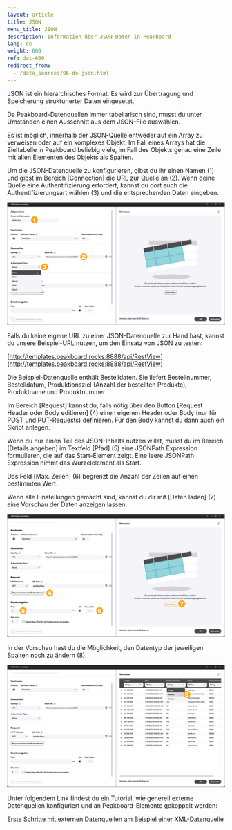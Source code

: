 ```yaml
---
layout: article
title: JSON
menu_title: JSON
description: Information über JSON Daten in Peakboard
lang: de
weight: 600
ref: dat-600
redirect_from:
  - /data_sources/06-de-json.html
---
```


JSON ist ein hierarchisches Format. Es wird zur Übertragung und Speicherung strukturierter Daten eingesetzt.

Da Peakboard-Datenquellen immer tabellarisch sind, musst du unter Umständen einen Ausschnitt aus dem JSON-File auswählen.

Es ist möglich, innerhalb der JSON-Quelle entweder auf ein Array zu verweisen oder auf ein komplexes Objekt. Im Fall eines Arrays hat die Zieltabelle in Peakboard beliebig viele, im Fall des Objekts genau eine Zeile mit allen Elementen des Objekts als Spalten.

Um die JSON-Datenquelle zu konfigurieren, gibst du ihr einen Namen (1) und gibst im Bereich [Connection] die URL zur Quelle an (2).
Wenn deine Quelle eine Authentifizierung erfordert, kannst du dort auch die Authentifizierungsart wählen (3) und die entsprechenden Daten eingeben.

![JSON Datenquelle konfigurieren](/assets/images/data-sources/json/de_JSON-datasource-01.png)

Falls du keine eigene URL zu einer JSON-Datenquelle zur Hand hast, kannst du unsere Beispiel-URL nutzen, um den Einsatz von JSON zu testen:

[http://templates.peakboard.rocks:8888/api/RestView](http://templates.peakboard.rocks:8888/api/RestView)

Die Beispiel-Datenquelle enthält Bestelldaten. Sie liefert Bestellnummer, Bestelldatum, Produktionsziel (Anzahl der bestellten Produkte), Produktname und Produktnummer.

Im Bereich [Request] kannst du, falls nötig über den Button [Request Header oder Body editieren] (4) einen eigenen Header oder Body (nur für POST und PUT-Requests) definieren. Für den Body kannst du dann auch ein Skript anlegen.

Wenn du nur einen Teil des JSON-Inhalts nutzen willst, musst du im Bereich [Details angeben] im Textfeld [Pfad] (5) eine JSONPath Expression formulieren, die auf das Start-Element zeigt. Eine leere JSONPath Expression nimmt das Wurzelelement als Start.

Das Feld [Max. Zeilen] (6) begrenzt die Anzahl der Zeilen auf einen bestimmten Wert.

Wenn alle Einstellungen gemacht sind, kannst du dir mit [Daten laden] (7) eine Vorschau der Daten anzeigen lassen.

![JSON Datenquelle konfigurieren](/assets/images/data-sources/json/de_JSON-datasource-02.png)

In der Vorschau hast du die Möglichkeit, den Datentyp der jeweiligen Spalten noch zu ändern (8).

![JSON Datenquelle konfigurieren](/assets/images/data-sources/json/de_JSON-datasource-03.png)

Unter folgendem Link findest du ein Tutorial, wie generell externe Datenquellen konfiguriert und an Peakboard-Elemente gekoppelt werden:

[Erste Schritte mit externen Datenquellen am Beispiel einer XML-Datenquelle](/tutorials/03-de-xml-daten.html)
